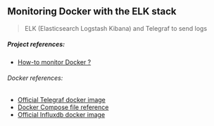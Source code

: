 ## Monitoring Docker with the ELK stack
> ELK (Elasticsearch Logstash Kibana) and Telegraf to send logs


##### Project references:
- [How-to monitor Docker ?][1]

###### Docker references:
- [Official Telegraf docker image][2]
- [Docker Compose file reference][3]
- [Official Influxdb docker image][4]

[1]: https://opsnotice.xyz/how-to-monitor-docker-hosts/
[2]: https://hub.docker.com/_/telegraf/
[3]: https://docs.docker.com/compose/compose-file/
[4]: https://hub.docker.com/_/influxdb/